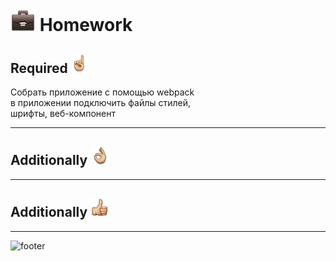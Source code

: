 [footer]: https://github.com/garevna/js-course/raw/master/images/a-level-ico.png?raw=true
[hw-40]: https://raw.githubusercontent.com/garevna/a-level-js-lessons/master/ico/briefcase-40.png
[point-30]: https://raw.githubusercontent.com/garevna/a-level-js-lessons/master/ico/point_up-30.png
[ok-30]: https://raw.githubusercontent.com/garevna/a-level-js-lessons/master/ico/ok-30.png
[super-30]: https://raw.githubusercontent.com/garevna/a-level-js-lessons/master/ico/super-30.png


# ![hw-40] Homework

## Required ![point-30]

Собрать приложение с помощью webpack<br/>
в приложении подключить файлы стилей,<br/>
шрифты, веб-компонент

______________________________________________________________________________

## Additionally ![ok-30]



______________________________________________________________________________

## Additionally ![super-30]


_________________________________________________________________________

![footer]
